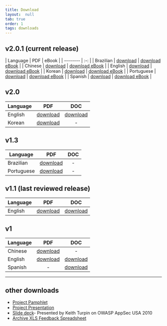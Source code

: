 ```yaml
---
title: Download
layout:  null
tab: true
order: 1
tags: downloads
---
```


## v2.0.1 (current release)

| Language | PDF | eBook |
| -------- | :-: |
| Brazilian | [download][br201pdf] | [download eBook][br201ebook] |
| Chinese | [download][cn201pdf] | [download eBook][cn201ebook] |
| English | [download][en201pdf] | [download eBook][en201ebook] |
| Korean | [download][ko201pdf] | [download eBook][ko201ebook] |
| Portuguese | [download][pt201pdf] | [download eBook][pt201ebook] |
| Spanish | [download][es201pdf] | [download eBook][es201ebook] |

## v2.0

| Language | PDF | DOC |
| -------- | :-: | :-: |
| English | [download][en20pdf] | [download][en20doc] |
| Korean | [download][ko20pdf] | - |

## v1.3

| Language | PDF | DOC |
| -------- | :-: | :-: |
| Brazilian | [download][br13pdf] | - |
| Portuguese | [download][pt13PDF] | - |

## v1.1 (last reviewed release)

| Language | PDF | DOC |
| -------- | :-: | :-: |
| English | [download][en11pdf] | [download][en11doc] |

## v1

| Language | PDF | DOC |
| -------- | :-: | :-: |
| Chinese | [download][cn10pdf] | - |
| English | [download][en10pdf] | [download][en10doc] |
| Spanish | - | [download][es10doc] |

-----

## other downloads

* [Project Pamphlet][pamphlet]
* [Project Presentation][presentation]
* [Slide deck][appsecusa10]- Presented by Keith Turpin on OWASP AppSec USA 2010
* [Archive XLS Feedback Spreadsheet][fbsh]

[br201ebook]: https://github.com/OWASP/secure-coding-practices-quick-reference-guide/releases/download/v2.0.1/OWASP_SCP_Quick_Reference_Guide.pt-BR.epub
[br201pdf]: https://github.com/OWASP/secure-coding-practices-quick-reference-guide/releases/download/v2.0.1/OWASP_SCP_Quick_Reference_Guide.pt-BR.pdf
[br13pdf]: https://owasp.org/www-pdf-archive/OWASP_SCP_v1.3_pt-BR.pdf
[cn10pdf]: https://owasp.org/www-pdf-archive//OWASP_SCP_Quick_Reference_Guide_(Chinese).pdf
[cn201ebook]: https://github.com/OWASP/secure-coding-practices-quick-reference-guide/releases/download/v2.0.1/OWASP_SCP_Quick_Reference_Guide.zh-CN.epub
[cn201pdf]: https://github.com/OWASP/secure-coding-practices-quick-reference-guide/releases/download/v2.0.1/OWASP_SCP_Quick_Reference_Guide.zh-CN.pdf
[en10pdf]: https://owasp.org/www-pdf-archive/OWASP_SCP_Quick_Reference_Guide_v1.pdf
[en10doc]: https://wiki.owasp.org/images/1/10/OWASP_SCP_Quick_Reference_Guide_v1.doc
[en11pdf]: http://www.owasp.org/images/2/2f/OWASP_SCP_Quick_Reference_Guide_v1-1b.pdf
[en11doc]: http://wiki.owasp.org/images/0/0b/OWASP_SCP_Quick_Reference_Guide_v1-1b.doc
[en20pdf]: https://owasp.org/www-pdf-archive/OWASP_SCP_Quick_Reference_Guide_v2.pdf
[en20doc]: https://wiki.owasp.org/images/a/ac/OWASP_SCP_Quick_Reference_Guide_v2.doc
[en201ebook]: https://github.com/OWASP/secure-coding-practices-quick-reference-guide/releases/download/v2.0.1/OWASP_SCP_Quick_Reference_Guide.en-US.epub
[en201pdf]: https://github.com/OWASP/secure-coding-practices-quick-reference-guide/releases/download/v2.0.1/OWASP_SCP_Quick_Reference_Guide.en-US.pdf
[es10doc]: https://wiki.owasp.org/images/c/c8/OWASP_SCP_Quick_Reference_Guide_SPA.doc
[es201ebook]: https://github.com/OWASP/secure-coding-practices-quick-reference-guide/releases/download/v2.0.1/OWASP_SCP_Quick_Reference_Guide.es-UY.epub
[es201pdf]: https://github.com/OWASP/secure-coding-practices-quick-reference-guide/releases/download/v2.0.1/OWASP_SCP_Quick_Reference_Guide.es-UY.pdf
[ko20pdf]: https://owasp.org/www-pdf-archive//2011%EB%85%846%EC%9B%94_OWASP_%EC%8B%9C%ED%81%90%EC%96%B4%EC%BD%94%EB%94%A9%EA%B7%9C%EC%B9%99_v2_KOR.pdf
[ko201ebook]: https://github.com/OWASP/secure-coding-practices-quick-reference-guide/releases/download/v2.0.1/OWASP_SCP_Quick_Reference_Guide.ko-KR.epub
[ko201pdf]: https://github.com/OWASP/secure-coding-practices-quick-reference-guide/releases/download/v2.0.1/OWASP_SCP_Quick_Reference_Guide.ko-KR.pdf
[pt13pdf]: https://owasp.org/www-pdf-archive/OWASP_SCP_v1.3_pt-PT.pdf
[pt201ebook]: https://github.com/OWASP/secure-coding-practices-quick-reference-guide/releases/download/v2.0.1/OWASP_SCP_Quick_Reference_Guide.pt-PT.epub
[pt201pdf]: https://github.com/OWASP/secure-coding-practices-quick-reference-guide/releases/download/v2.0.1/OWASP_SCP_Quick_Reference_Guide.pt-PT.pdf

[pamphlet]: https://owasp.org/www-pdf-archive/Flyer_Secure_Coding_Practices_Quick_Reference_Guide_V2.pdf
[presentation]: https://wiki.owasp.org/images/f/fd/Secure_Coding_Practices_Quick_Ref_6.ppt
[appsecusa10]: https://wiki.owasp.org/images/5/54/Secure_Coding_Practices_Quick_Ref_5.ppt
[fbsh]: https://wiki.owasp.org/images/6/64/SCP-QRG_Revisions_History.xls
